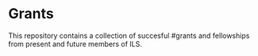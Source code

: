 # Grants
This repository contains a collection of succesful #grants and fellowships from present and future members of ILS. 

